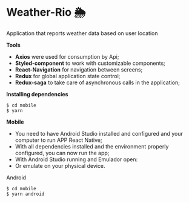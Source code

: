 # Weather-Rio :sun_behind_rain_cloud:
Application that reports weather data based on user location

**Tools**
- **Axios** were used for consumption by Api;
- **Styled-component** to work with customizable components;
- **React-Navigation** for navigation between screens;
- **Redux** for global application state control;
- **Redux-saga** to take care of asynchronous calls in the application;

 
**Installing dependencies**

```
$ cd mobile 
$ yarn 
```

**Mobile**
- You need to have Android Studio installed and configured and your computer to run APP React Native;
- With all dependencies installed and the environment properly configured, you can now run the app;
- With Android Studio running and Emulador open:
- Or emulate on your physical device.

Android

```
$ cd mobile 
$ yarn android 
```


